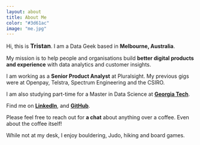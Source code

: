 ```yaml
---
layout: about
title: About Me
color: "#3d61ac"
image: "me.jpg"
---
```

Hi, this is <span class="red-text" style="font-size: 16px"> **Tristan**</span>. I am a Data Geek based in <span class="red-text">**Melbourne, Australia**</span>. 

My mission is to help people and organisations build <span class="red-text">**better digital products and experience**</span> with data analytics and customer insights.

I am working as a <span class="red-text">**Senior Product Analyst**</span> at Pluralsight. My previous gigs were at Openpay, Telstra, Spectrum Engineering and the CSIRO.

I am also studying part-time for a Master in Data Science at [**Georgia Tech**](https://www.gatech.edu/). 

Find me on [**LinkedIn**](https://www.linkedin.com/in/tri-q-nguyen), and [**GitHub**](https://github.com/tri47).

Please feel free to reach out for <span class="red-text">**a chat**</span> about anything over a coffee. Even about the coffee itself!

While not at my desk, I enjoy bouldering, Judo, hiking and board games.

